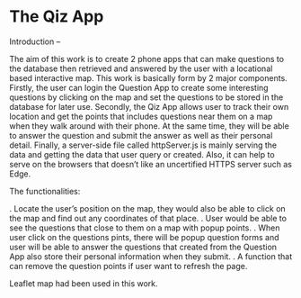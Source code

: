 # The Qiz App

Introduction –


The aim of this work is to create 2 phone apps that can make questions to the database then retrieved and answered by the user with a locational based interactive map. This work is basically form by 2 major components. Firstly, the user can login the Question App to create some interesting questions by clicking on the map and set the questions to be stored in the database for later use. Secondly, the Qiz App allows user to track their own location and get the points that includes questions near them on a map when they walk around with their phone. At the same time, they will be able to answer the question and submit the answer as well as their personal detail. Finally, a server-side file called httpServer.js is mainly serving the data and getting the data that user query or created. Also, it can help to serve on the browsers that doesn’t like an uncertified HTTPS server such as Edge.


The functionalities:


. Locate the user’s position on the map, they would also be able to click on the map and find out any coordinates of that place.
. User would be able to see the questions that close to them on a map with popup points.
. When user click on the questions pints, there will be popup question forms and user will be able to answer the questions that created from the Question App also store their personal information when they submit.
. A function that can remove the question points if user want to refresh the page.



Leaflet map had been used in this work.
